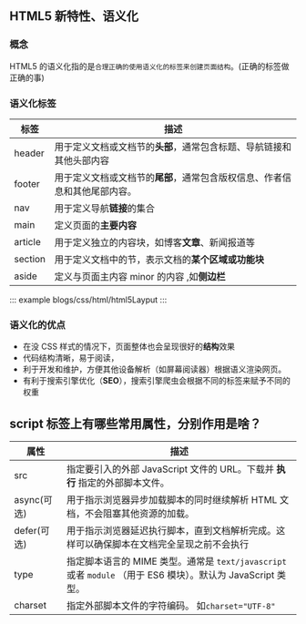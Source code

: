 <!--
 * @Description: 
 * @Date: 2024-10-11 18:10:58
 * @LastEditTime: 2024-10-31 09:55:11
-->
## HTML5 新特性、语义化

### 概念

HTML5 的语义化指的是`合理正确的使用语义化的标签来创建页面结构`。(正确的标签做正确的事)

### 语义化标签

| 标签    | 描述                                                                       |
| ------- | -------------------------------------------------------------------------- |
| header  | 用于定义文档或文档节的**头部**，通常包含标题、导航链接和其他头部内容       |
| footer  | 用于定义文档或文档节的**尾部**，通常包含版权信息、作者信息和其他尾部内容。 |
| nav     | 用于定义导航**链接**的集合                                                 |
| main    | 定义页面的**主要内容**                                                     |
| article | 用于定义独立的内容块，如博客**文章**、新闻报道等                           |
| section | 用于定义文档中的节，表示文档的**某个区域或功能块**                         |
| aside   | 定义与页面主内容 minor 的内容 ,如**侧边栏**                                |

::: example
blogs/css/html/html5Layput
:::

### 语义化的优点

- 在没 CSS 样式的情况下，页面整体也会呈现很好的**结构**效果
- 代码结构清晰，易于阅读，
- 利于开发和维护，方便其他设备解析（如屏幕阅读器）根据语义渲染网页。
- 有利于搜索引擎优化（**SEO**），搜索引擎爬虫会根据不同的标签来赋予不同的权重

## script 标签上有哪些常⽤属性，分别作⽤是啥？

| 属性        | 描述                                                                                                         |
| ----------- | ------------------------------------------------------------------------------------------------------------ |
| src         | 指定要引⼊的外部 JavaScript ⽂件的 URL。下载并 **执⾏** 指定的外部脚本⽂件。                                 |
| async(可选) | ⽤于指⽰浏览器异步加载脚本的同时继续解析 HTML ⽂档，不会阻塞其他资源的加载。                                 |
| defer(可选) | ⽤于指⽰浏览器延迟执⾏脚本，直到⽂档解析完成。这样可以确保脚本在⽂档完全呈现之前不会执⾏                     |
| type        | 指定脚本语⾔的 MIME 类型。通常是 `text/javascript` 或者 `module` （⽤于 ES6 模块）。默认为 JavaScript 类型。 |
| charset     | 指定外部脚本⽂件的字符编码。 如`charset="UTF-8"`                                                             |
